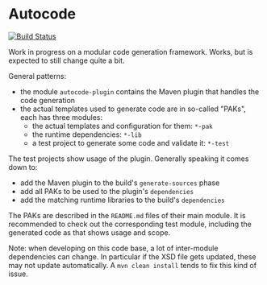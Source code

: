 # Autocode

[![Build Status](https://travis-ci.org/peterbecker/autocode.svg?branch=master)](https://travis-ci.org/peterbecker/autocode)

Work in progress on a modular code generation framework. Works, but is expected to still change quite a bit.

General patterns:

 * the module `autocode-plugin` contains the Maven plugin that handles the code generation
 * the actual templates used to generate code are in so-called "PAKs", each has three modules:
   * the actual templates and configuration for them: `*-pak`
   * the runtime dependencies: `*-lib`
   * a test project to generate some code and validate it: `*-test`
   
The test projects show usage of the plugin. Generally speaking it comes down to:

 * add the Maven plugin to the build's `generate-sources` phase
 * add all PAKs to be used to the plugin's `dependencies`
 * add the matching runtime libraries to the build's `dependencies`
 
The PAKs are described in the `README.md` files of their main module. It is recommended to check
out the corresponding test module, including the generated code as that shows usage and scope.

Note: when developing on this code base, a lot of inter-module dependencies can change. In particular if the XSD file
gets updated, these may not update automatically. A `mvn clean install` tends to fix this kind of issue.
